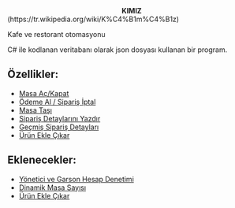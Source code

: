 <center><b>KIMIZ</b></center>
(https://tr.wikipedia.org/wiki/K%C4%B1m%C4%B1z)

Kafe ve restorant otomasyonu

C# ile kodlanan veritabanı olarak json dosyası kullanan bir program.

## Özellikler:

- [Masa Aç/Kapat ](#masa-ac-kapat)
- [Ödeme Al / Sipariş İptal](#Odeme-al-/-Siparis-Iptal)
- [Masa Taşı](#masa-tasi)
- [Sipariş Detaylarını Yazdır](#Yazdir)
- [Geçmiş Sipariş Detayları](#gecmis-gor)
- [Ürün Ekle Çıkar](#Urun)
## Eklenecekler:
- [Yönetici ve Garson Hesap Denetimi](#admin)
- [Dinamik Masa Sayısı](#masa)
- [Ürün Ekle Çıkar](#Urun)
